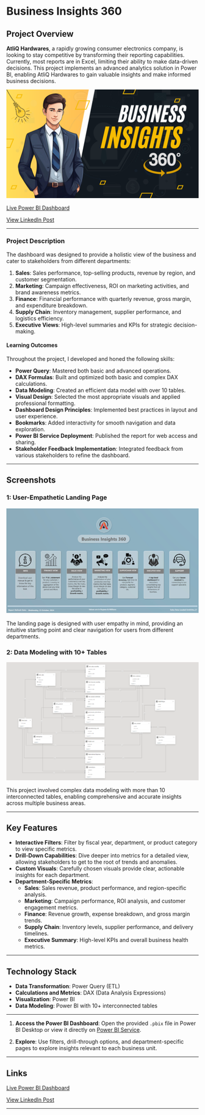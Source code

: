 # Business Insights 360

## Project Overview

**AtliQ Hardwares**, a rapidly growing consumer electronics company, is looking to stay competitive by transforming their reporting capabilities. Currently, most reports are in Excel, limiting their ability to make data-driven decisions. This project implements an advanced analytics solution in Power BI, enabling AtliQ Hardwares to gain valuable insights and make informed business decisions.

![Thumbnail](https://github.com/Ankkit0413/Business-Insights-360/blob/main/Business%20Insights%20360.png)

[Live Power BI Dashboard](https://app.powerbi.com/view?r=eyJrIjoiZTE1MmFkMzUtZmFkZi00MWNjLWFjNzYtZjM0NzJmZTc2NmY0IiwidCI6ImM2ZTU0OWIzLTVmNDUtNDAzMi1hYWU5LWQ0MjQ0ZGM1YjJjNCJ9)


[View LinkedIn Post](https://www.linkedin.com/posts/ankkitkumarguppta_business-insights-360-activity-7255948922123145216-shIp?utm_source=share&utm_medium=member_desktop)

---

### Project Description

The dashboard was designed to provide a holistic view of the business and cater to stakeholders from different departments:

1. **Sales**: Sales performance, top-selling products, revenue by region, and customer segmentation.
2. **Marketing**: Campaign effectiveness, ROI on marketing activities, and brand awareness metrics.
3. **Finance**: Financial performance with quarterly revenue, gross margin, and expenditure breakdown.
4. **Supply Chain**: Inventory management, supplier performance, and logistics efficiency.
5. **Executive Views**: High-level summaries and KPIs for strategic decision-making.

#### Learning Outcomes

Throughout the project, I developed and honed the following skills:

- **Power Query**: Mastered both basic and advanced operations.
- **DAX Formulas**: Built and optimized both basic and complex DAX calculations.
- **Data Modeling**: Created an efficient data model with over 10 tables.
- **Visual Design**: Selected the most appropriate visuals and applied professional formatting.
- **Dashboard Design Principles**: Implemented best practices in layout and user experience.
- **Bookmarks**: Added interactivity for smooth navigation and data exploration.
- **Power BI Service Deployment**: Published the report for web access and sharing.
- **Stakeholder Feedback Implementation**: Integrated feedback from various stakeholders to refine the dashboard.

---

## Screenshots

### 1: User-Empathetic Landing Page

![User-Empathetic Landing Page](https://github.com/Ankkit0413/Business-Insights-360/blob/main/Business%20Insights%20360-1.jpg)

The landing page is designed with user empathy in mind, providing an intuitive starting point and clear navigation for users from different departments.

### 2: Data Modeling with 10+ Tables

![Data Modeling](https://github.com/Ankkit0413/Business-Insights-360/blob/main/Data%20Model%20360.png)

This project involved complex data modeling with more than 10 interconnected tables, enabling comprehensive and accurate insights across multiple business areas.

---

## Key Features

- **Interactive Filters**: Filter by fiscal year, department, or product category to view specific metrics.
- **Drill-Down Capabilities**: Dive deeper into metrics for a detailed view, allowing stakeholders to get to the root of trends and anomalies.
- **Custom Visuals**: Carefully chosen visuals provide clear, actionable insights for each department.
- **Department-Specific Metrics**:
  - **Sales**: Sales revenue, product performance, and region-specific analysis.
  - **Marketing**: Campaign performance, ROI analysis, and customer engagement metrics.
  - **Finance**: Revenue growth, expense breakdown, and gross margin trends.
  - **Supply Chain**: Inventory levels, supplier performance, and delivery timelines.
  - **Executive Summary**: High-level KPIs and overall business health metrics.

---

## Technology Stack

- **Data Transformation**: Power Query (ETL)
- **Calculations and Metrics**: DAX (Data Analysis Expressions)
- **Visualization**: Power BI
- **Data Modeling**: Power BI with 10+ interconnected tables

---

1. **Access the Power BI Dashboard**: Open the provided `.pbix` file in Power BI Desktop or view it directly on [Power BI Service](https://app.powerbi.com/view?r=eyJrIjoiZTE1MmFkMzUtZmFkZi00MWNjLWFjNzYtZjM0NzJmZTc2NmY0IiwidCI6ImM2ZTU0OWIzLTVmNDUtNDAzMi1hYWU5LWQ0MjQ0ZGM1YjJjNCJ9).

2. **Explore**: Use filters, drill-through options, and department-specific pages to explore insights relevant to each business unit.

---

## Links

[Live Power BI Dashboard](https://app.powerbi.com/view?r=eyJrIjoiZTE1MmFkMzUtZmFkZi00MWNjLWFjNzYtZjM0NzJmZTc2NmY0IiwidCI6ImM2ZTU0OWIzLTVmNDUtNDAzMi1hYWU5LWQ0MjQ0ZGM1YjJjNCJ9)

[View LinkedIn Post](https://www.linkedin.com/posts/ankkitkumarguppta_business-insights-360-activity-7255948922123145216-shIp?utm_source=share&utm_medium=member_desktop)

---
